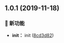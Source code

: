 ## 1.0.1 (2019-11-18)

### 🌟 新功能

* **init：** init ([8cd3d82](https://github.com/luoxue-victor/commitlint/commit/8cd3d82))



